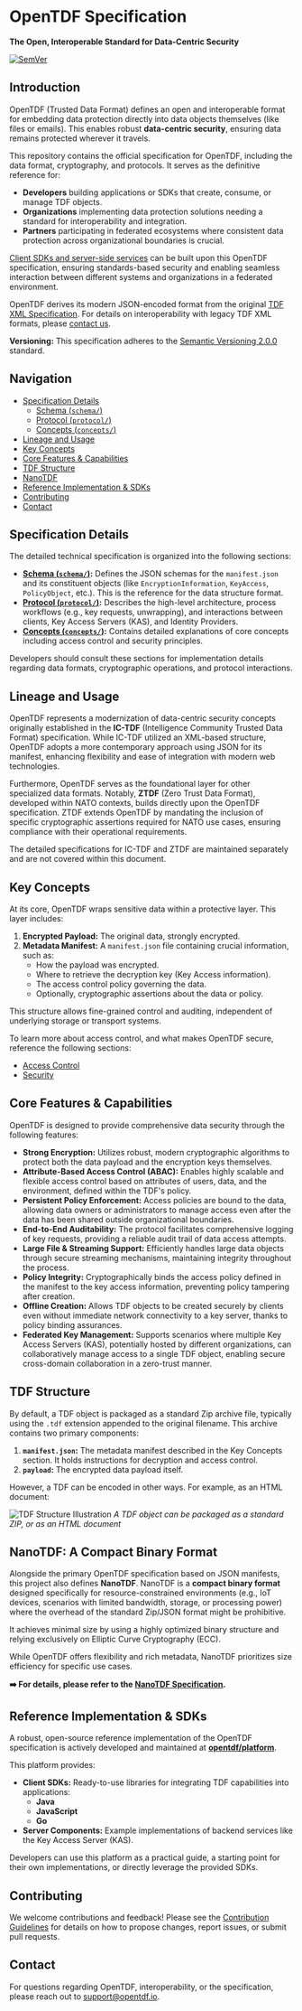 # OpenTDF Specification

**The Open, Interoperable Standard for Data-Centric Security**

[![SemVer](https://img.shields.io/badge/SemVer-2.0.1-brightgreen.svg)](https://semver.org/spec/v2.0.1.html)
## Introduction

OpenTDF (Trusted Data Format) defines an open and interoperable format for embedding data protection directly into data objects themselves (like files or emails). This enables robust **data-centric security**, ensuring data remains protected wherever it travels.

This repository contains the official specification for OpenTDF, including the data format, cryptography, and protocols. It serves as the definitive reference for:

*   **Developers** building applications or SDKs that create, consume, or manage TDF objects.
*   **Organizations** implementing data protection solutions needing a standard for interoperability and integration.
*   **Partners** participating in federated ecosystems where consistent data protection across organizational boundaries is crucial.

[Client SDKs and server-side services](https://github.com/opentdf/platform) can be built upon this OpenTDF specification, ensuring standards-based security and enabling seamless interaction between different systems and organizations in a federated environment.

OpenTDF derives its modern JSON-encoded format from the original [TDF XML Specification](https://www.dni.gov/index.php/who-we-are/organizations/ic-cio/ic-cio-related-menus/ic-cio-related-links/ic-technical-specifications/trusted-data-format). For details on interoperability with legacy TDF XML formats, please [contact us](mailto:support@opentdf.io).

**Versioning:** This specification adheres to the [Semantic Versioning 2.0.0](https://semver.org/) standard.

## Navigation

- [Specification Details](#specification-details)
  - [Schema (`schema/`)](schema/)
  - [Protocol (`protocol/`)](protocol/)
  - [Concepts (`concepts/`)](concepts/)
- [Lineage and Usage](#lineage-and-usage)
- [Key Concepts](#key-concepts)
- [Core Features & Capabilities](#core-features--capabilities)
- [TDF Structure](#tdf-structure)
- [NanoTDF](#nanotdf-a-compact-binary-format)
- [Reference Implementation & SDKs](#reference-implementation--sdks)
- [Contributing](#contributing)
- [Contact](#contact)

## Specification Details

The detailed technical specification is organized into the following sections:

*   **[Schema (`schema/`)](schema/):** Defines the JSON schemas for the `manifest.json` and its constituent objects (like `EncryptionInformation`, `KeyAccess`, `PolicyObject`, etc.). This is the reference for the data structure format.
*   **[Protocol (`protocol/`)](protocol/):** Describes the high-level architecture, process workflows (e.g., key requests, unwrapping), and interactions between clients, Key Access Servers (KAS), and Identity Providers.
*   **[Concepts (`concepts/`)](concepts/):** Contains detailed explanations of core concepts including access control and security principles.

Developers should consult these sections for implementation details regarding data formats, cryptographic operations, and protocol interactions.

## Lineage and Usage

OpenTDF represents a modernization of data-centric security concepts originally established in the **IC-TDF** (Intelligence Community Trusted Data Format) specification. While IC-TDF utilized an XML-based structure, OpenTDF adopts a more contemporary approach using JSON for its manifest, enhancing flexibility and ease of integration with modern web technologies.

Furthermore, OpenTDF serves as the foundational layer for other specialized data formats. Notably, **ZTDF** (Zero Trust Data Format), developed within NATO contexts, builds directly upon the OpenTDF specification. ZTDF extends OpenTDF by mandating the inclusion of specific cryptographic assertions required for NATO use cases, ensuring compliance with their operational requirements.

The detailed specifications for IC-TDF and ZTDF are maintained separately and are not covered within this document.

## Key Concepts

At its core, OpenTDF wraps sensitive data within a protective layer. This layer includes:

1.  **Encrypted Payload:** The original data, strongly encrypted.
2.  **Metadata Manifest:** A `manifest.json` file containing crucial information, such as:
    *   How the payload was encrypted.
    *   Where to retrieve the decryption key (Key Access information).
    *   The access control policy governing the data.
    *   Optionally, cryptographic assertions about the data or policy.

This structure allows fine-grained control and auditing, independent of underlying storage or transport systems.

To learn more about access control, and what makes OpenTDF secure, reference the following sections:

* [Access Control](./concepts/access_control.md)
* [Security](./concepts/security.md)

## Core Features & Capabilities

OpenTDF is designed to provide comprehensive data security through the following features:

*   **Strong Encryption:** Utilizes robust, modern cryptographic algorithms to protect both the data payload and the encryption keys themselves.
*   **Attribute-Based Access Control (ABAC):** Enables highly scalable and flexible access control based on attributes of users, data, and the environment, defined within the TDF's policy.
*   **Persistent Policy Enforcement:** Access policies are bound to the data, allowing data owners or administrators to manage access even after the data has been shared outside organizational boundaries.
*   **End-to-End Auditability:** The protocol facilitates comprehensive logging of key requests, providing a reliable audit trail of data access attempts.
*   **Large File & Streaming Support:** Efficiently handles large data objects through secure streaming mechanisms, maintaining integrity throughout the process.
*   **Policy Integrity:** Cryptographically binds the access policy defined in the manifest to the key access information, preventing policy tampering after creation.
*   **Offline Creation:** Allows TDF objects to be created securely by clients even without immediate network connectivity to a key server, thanks to policy binding assurances.
*   **Federated Key Management:** Supports scenarios where multiple Key Access Servers (KAS), potentially hosted by different organizations, can collaboratively manage access to a single TDF object, enabling secure cross-domain collaboration in a zero-trust manner.

## TDF Structure

By default, a TDF object is packaged as a standard Zip archive file, typically using the `.tdf` extension appended to the original filename. This archive contains two primary components: 

1. **`manifest.json`:** The metadata manifest described in the Key Concepts section. It holds instructions for decryption and access control. 
2. **`payload`:** The encrypted data payload itself. 

However, a TDF can be encoded in other ways. For example, as an HTML document:

![TDF Structure Illustration](https://files.readme.io/5af8aee-Zip_and_HTML.png "TDF composed as Zip and HTML file")
_A TDF object can be packaged as a standard ZIP, or as an HTML document_

## NanoTDF: A Compact Binary Format 

Alongside the primary OpenTDF specification based on JSON manifests, this project also defines **NanoTDF**. NanoTDF is a **compact binary format** designed specifically for resource-constrained environments (e.g., IoT devices, scenarios with limited bandwidth, storage, or processing power) where the overhead of the standard Zip/JSON format might be prohibitive.

It achieves minimal size by using a highly optimized binary structure and relying exclusively on Elliptic Curve Cryptography (ECC). 

While OpenTDF offers flexibility and rich metadata, NanoTDF prioritizes size efficiency for specific use cases. 

**➡️ For details, please refer to the [NanoTDF Specification](./nanotdf/README.md).** 

## Reference Implementation & SDKs

A robust, open-source reference implementation of the OpenTDF specification is actively developed and maintained at **[opentdf/platform](https://github.com/opentdf/platform)**.

This platform provides:

*   **Client SDKs:** Ready-to-use libraries for integrating TDF capabilities into applications:
    *   **Java**
    *   **JavaScript**
    *   **Go**
*   **Server Components:** Example implementations of backend services like the Key Access Server (KAS).

Developers can use this platform as a practical guide, a starting point for their own implementations, or directly leverage the provided SDKs.

## Contributing

We welcome contributions and feedback! Please see the [Contribution Guidelines](CONTRIBUTING.md) for details on how to propose changes, report issues, or submit pull requests.

## Contact

For questions regarding OpenTDF, interoperability, or the specification, please reach out to [support@opentdf.io](mailto:support@opentdf.io).